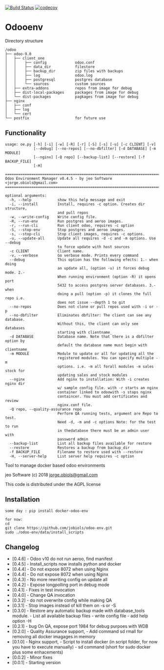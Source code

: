 [![Build Status](https://travis-ci.org/jobiols/odoo-env.svg?branch=master)](https://travis-ci.org/jobiols/odoo-env)
[![codecov](https://codecov.io/gh/jobiols/odoo-env/branch/master/graph/badge.svg)](https://codecov.io/gh/jobiols/odoo-env)

Odooenv
=======

Directory structure

    /odoo
    ├── odoo-9.0
    │   ├── client_one
    │   │    ├── config             odoo.conf
    │   │    ├── data_dir           filestore
    │   │    ├── backup_dir         zip files with backups
    │   │    ├── log                odoo.log
    │   │    ├── postgresql         postgres database
    │   │    └── sources            custom sources
    │   ├── extra-addons            repos from image for debug
    │   ├── dist-local-packages     packages from image for debug
    │   └── dist-packages           pagkages from image for debug
    ├── nginx
    │   ├── conf
    │   ├── log
    │   └── cert
    └── postfix                     for future use


Functionality
------------- 

    usage: oe.py [-h] [-i] [-w] [-R] [-r] [-S] [-s] [-u] [-c CLIENT] [-v]
                 [--debug] [--no-repos] [--no-dbfilter] [-d DATABASE] [-m MODULE]
                 [--nginx] [-Q repo] [--backup-list] [--restore] [-f BACKUP_FILE]
                 [-H]
    
    ==========================================================================
    Odoo Environment Manager v0.4.5 - by jeo Software <jorge.obiols@gmail.com>
    ==========================================================================
    
    optional arguments:
      -h, --help            show this help message and exit
      -i, --install         Install, requires -c option. Creates dir structure,
                            and pull repos
      -w, --write-config    Write config file.
      -R, --run-env         Run postgres and aeroo images.
      -r, --run-cli         Run client odoo, requires -c option
      -S, --stop-env        Stop postgres and aeroo images.
      -s, --stop-cli        Stop client images, requires -c options.
      -u, --update-all      Update all requires -d -c and -m options. Use --debug
                            to force update with host sources
      -c CLIENT             Client name.
      -v, --verbose         Go verbose mode. Prints every command
      --debug               This option has the following efects: 1.- when doing
                            an update all, (option -u) it forces debug mode. 2.-
                            When running environment (option -R) it opens port
                            5432 to access postgres server databases. 3.- when
                            doing a pull (option -p) it clones the full repo i.e.
                            does not issue --depth 1 to git
      --no-repos            Does not clone or pull repos used with -i or -p
      --no-dbfilter         Eliminates dbfilter: The client can see any database.
                            Without this, the client can only see databases
                            starting with clientname_
      -d DATABASE           Database name. Note that there is a dbfilter option by
                            default the database name must begin with clientname_
      -m MODULE             Module to update or all for updating all the
                            registered modules. You can specify multiple -m
                            options. i.e. -m all forall modules -m sales stock for
                            updating sales and stock modules
      --nginx               Add nginx to installation: With -i creates nginx dir
                            w/ sample config file. with -r starts an nginx
                            container linked to odoowith -s stops nginx
                            containcer. You must add certificates and review
                            nginx.conf file.
      -Q repo, --quality-assurance repo
                            Perform QA running tests, argument are Repo to test.
                            Need -d, -m and -c options Note: for the test to run
                            in thedatabase there must be an admin user with
                            password admin
      --backup-list         List all backup files available for restore
      --restore             Restores a backup from backup_dir
      -f BACKUP_FILE        Filename to restore used with --restore
      -H, --server-help     List server help requires -c option

Tool to manage docker based odoo environments

jeo Software (c) 2018 jorge.obiols@gmail.com

This code is distributed under the AGPL license

Installation
------------
    some day : pip install docker-odoo-env
    
    for now:
    cd
    git clone https://github.com/jobiols/odoo-env.git
    sudo ./odoo-env/data/install_scripts
 
    
Changelog
---------
- [0.4.6]   - Odoo v10 do not run aeroo, find manifest
- [0.4.5]   - Install_scripts now installs python and docker
- [0.4.4]   - Do not expose 8072 when using Nginx
- [0.4.4]   - Do not expose 8072 when using Nginx
- [0.4.3]   - No more rewriting config on update all
- [0.4.2]   - Expose longpolling port in debug mode
- [0.4.1]   - Fixes in test invocation 
- [0.4.0]   - Change QA invocation 
- [0.3.2]   - do not overwrite config while making QA 
- [0.3.1]   - Stop images instead of kill them on -s or -S 
- [0.3.0]   - Restore any automatic backup made with database_tools 
              module.
            - List all available backup files
            - write config file
            - add help option -H
- [0.2.1]   - bug On QA, expose port 1984 for debug purpoes with WDB
- [0.2.0]   - Quality Assurance support, 
            - Add command sd rmall for removing all docker imagages in 
              memory
- [0.1.0]   - Nginx support, 
            - Script to install docker (in script folder, for now you
              have to execute manually)
            - sd command (short for sudo docker plus some enhacements)
- [0.0.2]   - Minor fixes
- [0.0.1]   - Starting version
